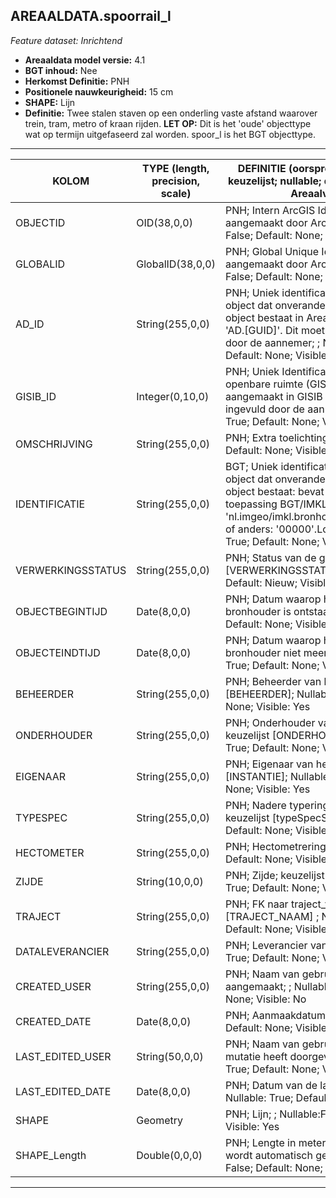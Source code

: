 ## AREAALDATA.spoorrail_l

*Feature dataset: Inrichtend*


* __Areaaldata model versie:__ 4.1
* __BGT inhoud:__ Nee
* __Herkomst Definitie:__ PNH
* __Positionele nauwkeurigheid:__ 15 cm
* __SHAPE:__ Lijn
* __Definitie:__ Twee stalen staven op een onderling vaste afstand waarover trein, tram, metro of kraan rijden. __LET OP:__ Dit is het 'oude' objecttype wat op termijn uitgefaseerd zal worden. spoor_l is het BGT objecttype.


***

|KOLOM                               |TYPE (length, precision, scale)                   |DEFINITIE (oorsprong; beschrijving; keuzelijst; nullable; default; zichtbaar in Areaalviewer)|
|------                              |----                   |-----    |
|OBJECTID                            |OID(38,0,0)            |PNH; Intern ArcGIS Identificatienummer, aangemaakt door ArcGIS; ; Nullable: False; Default: None; Visible: Yes|
|GLOBALID                            |GlobalID(38,0,0)       |PNH; Global Unique Identifier, aangemaakt door ArcGIS; ; Nullable: False; Default: None; Visible: Yes|
|AD_ID                               |String(255,0,0)        |PNH; Uniek identificatienummer voor het object dat onveranderlijk is zolang het object bestaat in Areaaldata: in format 'AD.[GUID]'. Dit moet worden ingevuld door de aannemer; ; Nullable: False; Default: None; Visible: Yes|
|GISIB_ID                            |Integer(0,10,0)        |PNH; Uniek Identificatienummer beheer openbare ruimte (GISIB), wordt aangemaakt in GISIB en mag niet worden ingevuld door de aannemer; ; Nullable: True; Default: None; Visible: No|
|OMSCHRIJVING                        |String(255,0,0)        |PNH; Extra toelichting; ; Nullable: True; Default: None; Visible: Yes|
|IDENTIFICATIE                       |String(255,0,0)        |BGT; Uniek identificatienummer voor het object dat onveranderlijk is zolang het object bestaat: bevat indien van toepassing BGT/IMKL ID in format 'nl.imgeo/imkl.bronhouderscode.LokaalID' of anders: '00000'.LokaalID; ; Nullable: True; Default: None; Visible: No|
|VERWERKINGSSTATUS                   |String(255,0,0)        |PNH; Status van de gegevens; keuzelijst [VERWERKINGSSTATUS]; Nullable: False; Default: Nieuw; Visible: Yes|
|OBJECTBEGINTIJD                     |Date(8,0,0)            |PNH; Datum waarop het object bij de bronhouder is ontstaan; ; Nullable: True; Default: None; Visible: Yes|
|OBJECTEINDTIJD                      |Date(8,0,0)            |PNH; Datum waarop het object bij de bronhouder niet meer geldig is; ; Nullable: True; Default: None; Visible: Yes|
|BEHEERDER                           |String(255,0,0)        |PNH; Beheerder van het object; keuzelijst [BEHEERDER]; Nullable: True; Default: None; Visible: Yes|
|ONDERHOUDER                         |String(255,0,0)        |PNH; Onderhouder van het object; keuzelijst [ONDERHOUDER]; Nullable: True; Default: None; Visible: Yes|
|EIGENAAR                            |String(255,0,0)        |PNH; Eigenaar van het object; keuzelijst [INSTANTIE]; Nullable: True; Default: None; Visible: Yes|
|TYPESPEC                            |String(255,0,0)        |PNH; Nadere typering van het object; keuzelijst [typeSpecSPO]; Nullable: True; Default: None; Visible: Yes|
|HECTOMETER                          |String(255,0,0)        |PNH; Hectometrering; ; Nullable: True; Default: None; Visible: Yes|
|ZIJDE                               |String(10,0,0)         |PNH; Zijde; keuzelijst [ZIJDE]; Nullable: True; Default: None; Visible: No|
|TRAJECT                             |String(255,0,0)        |PNH; FK naar traject_v; keuzelijst [TRAJECT_NAAM] ; Nullable: True; Default: None; Visible: Yes|
|DATALEVERANCIER                     |String(255,0,0)        |PNH; Leverancier van de data; ; Nullable: True; Default: None; Visible: No|
|CREATED_USER                        |String(255,0,0)        |PNH; Naam van gebruiker die de rij heeft aangemaakt; ; Nullable: True; Default: None; Visible: No|
|CREATED_DATE                        |Date(8,0,0)            |PNH; Aanmaakdatum; ; Nullable: True; Default: None; Visible: No|
|LAST_EDITED_USER                    |String(50,0,0)         |PNH; Naam van gebruiker die de laatste mutatie heeft doorgevoerd; ; Nullable: True; Default: None; Visible: No|
|LAST_EDITED_DATE                    |Date(8,0,0)            |PNH; Datum van de laatste mutatie; ; Nullable: True; Default: None; Visible: No|
|SHAPE                               |Geometry               |PNH; Lijn; ; Nullable:False; Default:None; Visible: Yes|
|SHAPE_Length                        |Double(0,0,0)          |PNH; Lengte in meters, 5 decimalen. Dit wordt automatisch gevuld; ; Nullable: False; Default: None; Visible: Yes|


***
